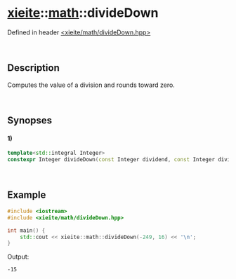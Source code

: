 # [xieite](../xieite.md)\:\:[math](../math.md)\:\:divideDown
Defined in header [<xieite/math/divideDown.hpp>](../../include/xieite/math/divideDown.hpp)

&nbsp;

## Description
Computes the value of a division and rounds toward zero.

&nbsp;

## Synopses
#### 1)
```cpp
template<std::integral Integer>
constexpr Integer divideDown(const Integer dividend, const Integer divisor) noexcept;
```

&nbsp;

## Example
```cpp
#include <iostream>
#include <xieite/math/divideDown.hpp>

int main() {
    std::cout << xieite::math::divideDown(-249, 16) << '\n';
}
```
Output:
```
-15
```
